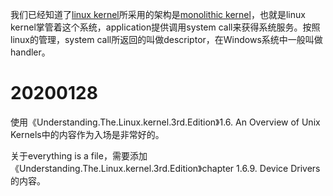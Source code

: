我们已经知道了[linux kernel](https://en.wikipedia.org/wiki/Linux_kernel)所采用的架构是[monolithic kernel](https://en.wikipedia.org/wiki/Monolithic_kernel)，也就是linux kernel掌管着这个系统，application提供调用system call来获得系统服务。按照linux的管理，system call所返回的叫做descriptor，在Windows系统中一般叫做handler。

# 20200128

使用《Understanding.The.Linux.kernel.3rd.Edition》1.6. An Overview of Unix Kernels中的内容作为入场是非常好的。

关于everything is a file，需要添加《Understanding.The.Linux.kernel.3rd.Edition》chapter 1.6.9. Device Drivers的内容。